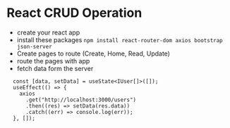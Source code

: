 # React CRUD Operation

- create your react app
- install these packages
  `npm install react-router-dom axios bootstrap json-server`
- Create pages to route (Create, Home, Read, Update)
- route the pages with app
- fetch data form the server

```
  const [data, setData] = useState<IUser[]>([]);
  useEffect(() => {
    axios
      .get("http://localhost:3000/users")
      .then((res) => setData(res.data))
      .catch((err) => console.log(err));
  }, []);
```

